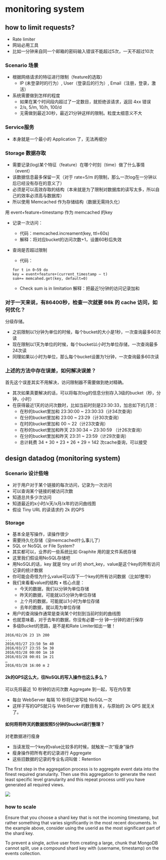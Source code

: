 # monitoring system

## how to limit requests?

* Rate limiter
* 网站必用工具
* 比如一分钟来自同一个邮箱的密码输入错误不能超过5次，一天不超过10次

### Scenario 场景

* 根据网络请求的特征进行限制（feature的选取）
    * IP (未登录时的行为）, User（登录后的行为）, Email（注册，登录，激活）
* 系统需要做到怎样的程度
    * 如果在某个时间段内超过了一定数目，就拒绝该请求，返回 4xx 错误
    * 2/s, 5/m, 10/h, 100/d
    * 无需做到最近30秒，最近21分钟这样的限制。粒度太细意义不大

### Service服务

* 本身就是一个最小的 Application 了，无法再细分

### Storage 数据存取

* 需要记录(log)某个特征（feature）在哪个时刻（time）做了什么事情（event）
* 该数据信息最多保留一天（对于 rate=5/m 的限制，那么一次log在一分钟以后已经没有存在的意义了）
* 必须是可以高效存取的结构（本来就是为了限制对数据库的读写太多，所以自己的效率必须高与数据库）
* 所以使用 Memcached 作为存储结构（数据无需持久化）

用 event+feature+timestamp 作为 memcached 的key

* 记录一次访问：
    * 代码：memcached.increament(key, ttl=60s)
    * 解释：将对应bucket的访问次数+1，设置60秒后失效

* 查询是否超过限制
    * 代码：
    ```
    for t in 0~59 do
    key = event+feature+(current_timestamp – t)
    sum+= memcahed.get(key, default=0)
    ```
    * Check sum is in limitation
      解释：把最近1分钟的访问记录加和

### 对于一天来说，有86400秒，检查一次就要 86k 的 cache 访问，如何优化？

分级存储。

* 之前限制以1分钟为单位的时候，每个bucket的大小是1秒，一次查询最多60次读
* 现在限制以1天为单位的时候，每个bucket以小时为单位存储，一次查询最多24次读
* 同理如果以小时为单位，那么每个bucket设置为1分钟，一次查询最多60次读

### 上述的方法中存在误差，如何解决误差？

首先这个误差其实不用解决，访问限制器不需要做到绝对精确。

* 其次如果真要解决的话，可以将每次log的信息分别存入3级的bucket（秒，分钟，小时）
* 在获得最近1天的访问次数时，比如当前时刻是23:30:33，加总如下的几项：
    * 在秒的bucket里加和 23:30:00 ~ 23:30:33（计34次查询）
    * 在分的bucket里加和 23:00 ~ 23:29（计30次查询）
    * 在时的bucket里加和 00 ~ 22（计23次查询）
    * 在秒的bucket里加和昨天 23:30:34 ~ 23:30:59 （计26次查询）
    * 在分的bucket里加和昨天 23:31 ~ 23:59（计29次查询）
    * 总计耗费 34 + 30 + 23 + 26 + 29 = 142 次cache查询，可以接受

## design datadog (monitoring system)

### Scenario 设计些啥
* 对于用户对于某个链接的每次访问，记录为一次访问
* 可以查询某个链接的被访问次数
* 知道总共多少次访问
* 知道最近的x小时/x天/x月/x年的访问曲线图
* 假设 Tiny URL 的读请求约 2k 的QPS

### Storage
* 基本全是写操作，读操作很少
* 需要持久化存储（没memcached什么事儿了）
* SQL or NoSQL or File System?
* 其实都可以，业界的一些系统比如 Graphite 用的是文件系统存储
* 这里我们假设用NoSQL存储吧
* 用NoSQL的话，key 就是 tiny url 的 short_key，value是这个key的所有访问记录的统计数据
* 你可能会奇怪为什么value可以存下一个key的所有访问数据（比如1整年）
* 我们来看看value的结构
• 核心点是：
    * 今天的数据，我们以分钟为单位存储
    * 昨天的数据，可能就以5分钟为单位存储
    * 上个月的数据，可能就以1小时为单位存储
    * 去年的数据，就以周为单位存储
* 用户的查询操作通常是查询某个时刻到当前时刻的曲线图
* 也就意味着，对于去年的数据，你没有必要一分 钟一分钟的进行保存
* 多级Bucket的思路，是不是和Rate Limiter如出一辙！

```
2016/02/26 23 1h 200
...
2016/03/27 23:50 5m 40
2016/03/27 23:55 5m 30
2016/03/28 00:00 1m 10
2016/03/28 00:01 1m 21
…
2016/03/28 16:00 m 2
```

#### 2k的QPS这么大，往NoSQL的写入操作也这么多么？
可以先将最近 10 秒钟的访问次数 Aggregate 到一起，写在内存里

* 每台 WebServer 每隔 10 秒将记录写给 NoSQL一次
* 这样子写的QPS就只与 WebServer 的数目有关，与原始的 2k QPS 就无关了。

#### 如何将将昨天的数据按照5分钟的bucket进行整理？

对老数据进行瘦身

* 当读发现一个key的value比较多的时候，就触发一次“瘦身”操作
* 瘦身操作把所有老的记录进行 Aggregate
* 这些旧数据的记录的专业名词叫做：Retention

The first step in the aggregation process is to aggregate event data into the finest required granularity. Then use this aggregation to generate the next least specific level granularity and this repeat process until you have generated all required views.

![](https://docs.mongodb.com/ecosystem/_images/use-cases-hierarchy1.png)

### how to scale
Ensure that you choose a shard key that is not the incoming timestamp, but rather something that varies significantly in the most recent documents. In the example above, consider using the userid as the most significant part of the shard key.

To prevent a single, active user from creating a large, chunk that MongoDB cannot split, use a compound shard key with (username, timestamp) on the events collection.

